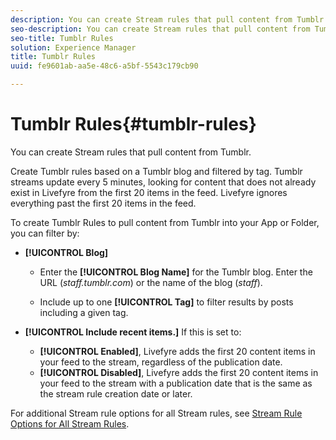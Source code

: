 ```yaml
---
description: You can create Stream rules that pull content from Tumblr.
seo-description: You can create Stream rules that pull content from Tumblr.
seo-title: Tumblr Rules
solution: Experience Manager
title: Tumblr Rules
uuid: fe9601ab-aa5e-48c6-a5bf-5543c179cb90

---
```


# Tumblr Rules{#tumblr-rules}

You can create Stream rules that pull content from Tumblr.

Create Tumblr rules based on a Tumblr blog and filtered by tag. Tumblr streams update every 5 minutes, looking for content that does not already exist in Livefyre from the first 20 items in the feed. Livefyre ignores everything past the first 20 items in the feed.

To create Tumblr Rules to pull content from Tumblr into your App or Folder, you can filter by:

* **[!UICONTROL Blog]**

    * Enter the **[!UICONTROL Blog Name]** for the Tumblr blog. Enter the URL (*staff.tumblr.com*) or the name of the blog (*staff*).
    
    * Include up to one **[!UICONTROL Tag]** to filter results by posts including a given tag.

* **[!UICONTROL Include recent items.]** If this is set to:

    * **[!UICONTROL Enabled]**, Livefyre adds the first 20 content items in your feed to the stream, regardless of the publication date.
    * **[!UICONTROL Disabled]**, Livefyre adds the first 20 content items in your feed to the stream with a publication date that is the same as the stream rule creation date or later.

For additional Stream rule options for all Stream rules, see [Stream Rule Options for All Stream Rules](../c-streams/c-stream-rule-options-for-all-stream-rules.md#c_stream_rule_options_for_all_stream_rules). 
